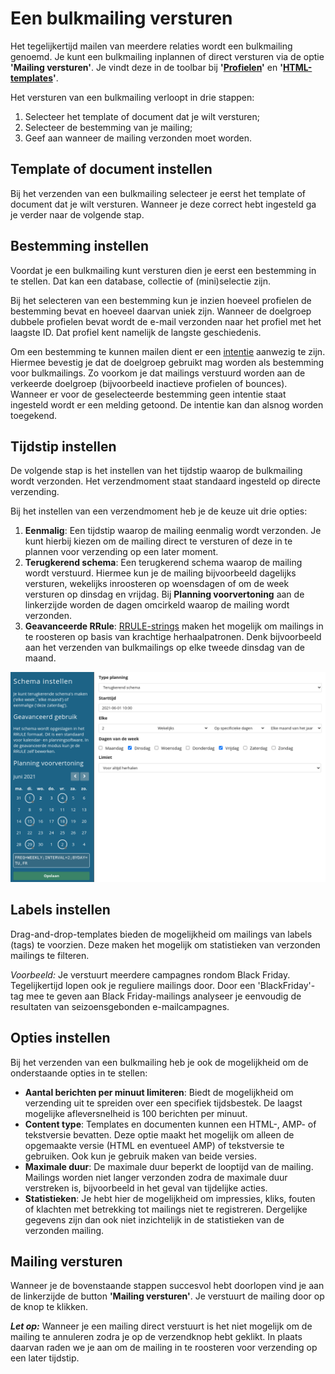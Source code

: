# Een bulkmailing versturen
Het tegelijkertijd mailen van meerdere relaties wordt een bulkmailing genoemd. Je kunt een bulkmailing inplannen of direct versturen via de optie **'Mailing versturen'**. Je vindt deze in de toolbar bij **'[Profielen](https://ms.copernica.com/#/profiles)'** en **'[HTML-templates](https://ms.copernica.com/#/design)'**.

Het versturen van een bulkmailing verloopt in drie stappen: 

1. Selecteer het template of document dat je wilt versturen;
2. Selecteer de bestemming van je mailing; 
3. Geef aan wanneer de mailing verzonden moet worden.

## Template of document instellen

Bij het verzenden van een bulkmailing selecteer je eerst het template of document dat je wilt versturen. Wanneer je deze correct hebt ingesteld ga je verder naar de volgende stap.

## Bestemming instellen
Voordat je een bulkmailing kunt versturen dien je eerst een bestemming in te stellen. Dat kan een database, collectie of (mini)selectie zijn. 

Bij het selecteren van een bestemming kun je inzien hoeveel profielen de bestemming bevat en hoeveel daarvan uniek zijn. Wanneer de doelgroep dubbele profielen bevat wordt de e-mail verzonden naar het profiel met het laagste ID. Dat profiel kent namelijk de langste geschiedenis.

Om een bestemming te kunnen mailen dient er een [intentie](./database-intentions) aanwezig te zijn. Hiermee bevestig je dat de doelgroep gebruikt mag worden als bestemming voor bulkmailings. Zo voorkom je dat mailings verstuurd worden aan de verkeerde doelgroep (bijvoorbeeld inactieve profielen of bounces). Wanneer er voor de geselecteerde bestemming geen intentie staat ingesteld wordt er een melding getoond. De intentie kan dan alsnog worden toegekend.

## Tijdstip instellen
De volgende stap is het instellen van het tijdstip waarop de bulkmailing wordt verzonden. Het verzendmoment staat standaard ingesteld op directe verzending.

Bij het instellen van een verzendmoment heb je de keuze uit drie opties:

1. **Eenmalig**: Een tijdstip waarop de mailing eenmalig wordt verzonden. Je kunt hierbij kiezen om de mailing direct te versturen of deze in te plannen voor verzending op een later moment.
2. **Terugkerend schema**: Een terugkerend schema waarop de mailing wordt verstuurd. Hiermee kun je de mailing bijvoorbeeld dagelijks versturen, wekelijks inroosteren op woensdagen of om de week versturen op dinsdag en vrijdag. Bij **Planning voorvertoning** aan de linkerzijde worden de dagen omcirkeld waarop de mailing wordt verzonden.
3. **Geavanceerde RRule**: [RRULE-strings](https://www.copernica.com/nl/blog/post/slim-mailings-herhalen-met-rrules) maken het mogelijk om mailings in te roosteren op basis van krachtige herhaalpatronen. Denk bijvoorbeeld aan het verzenden van bulkmailings op elke tweede dinsdag van de maand.  

![Bulkmailing schema](../images/nl/bulkmailing_schema.png)

## Labels instellen
Drag-and-drop-templates bieden de mogelijkheid om mailings van labels (tags) te voorzien. Deze maken het mogelijk om statistieken van verzonden mailings te filteren. 

_Voorbeeld:_ Je verstuurt meerdere campagnes rondom Black Friday. Tegelijkertijd lopen ook je reguliere mailings door. Door een 'BlackFriday'-tag mee te geven aan Black Friday-mailings analyseer je eenvoudig de resultaten van seizoensgebonden e-mailcampagnes.

## Opties instellen
Bij het verzenden van een bulkmailing heb je ook de mogelijkheid om de onderstaande opties in te stellen:

* **Aantal berichten per minuut limiteren**: Biedt de mogelijkheid om verzending uit te spreiden over een specifiek tijdsbestek. De laagst mogelijke afleversnelheid is 100 berichten per minuut.  
* **Content type**: Templates en documenten kunnen een HTML-, AMP- of tekstversie bevatten. Deze optie maakt het mogelijk om alleen de opgemaakte versie (HTML en eventueel AMP) of tekstversie te gebruiken. Ook kun je gebruik maken van beide versies.
* **Maximale duur**: De maximale duur beperkt de looptijd van de mailing. Mailings worden niet langer verzonden zodra de maximale duur verstreken is, bijvoorbeeld in het geval van tijdelijke acties.
* **Statistieken**: Je hebt hier de mogelijkheid om impressies, kliks, fouten of klachten met betrekking tot mailings niet te registreren. Dergelijke gegevens zijn dan ook niet inzichtelijk in de statistieken van de verzonden mailing.

## Mailing versturen

Wanneer je de bovenstaande stappen succesvol hebt doorlopen vind je aan de linkerzijde de button **'Mailing versturen'**. Je verstuurt de mailing door op de knop te klikken. 

**_Let op:_** Wanneer je een mailing direct verstuurt is het niet mogelijk om de mailing te annuleren zodra je op de verzendknop hebt geklikt. In plaats daarvan raden we je aan om de mailing in te roosteren voor verzending op een later tijdstip.
